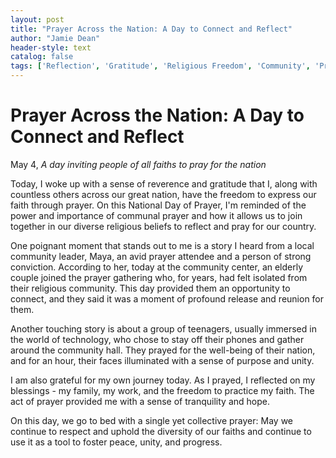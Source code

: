 ```yaml
---
layout: post
title: "Prayer Across the Nation: A Day to Connect and Reflect"
author: "Jamie Dean"
header-style: text
catalog: false
tags: ['Reflection', 'Gratitude', 'Religious Freedom', 'Community', 'Prayer', 'Unity', 'National Day']
---
```


# Prayer Across the Nation: A Day to Connect and Reflect  

May 4, *A day inviting people of all faiths to pray for the nation*  

Today, I woke up with a sense of reverence and gratitude that I, along with countless others across our great nation, have the freedom to express our faith through prayer. On this National Day of Prayer, I'm reminded of the power and importance of communal prayer and how it allows us to join together in our diverse religious beliefs to reflect and pray for our country.  

One poignant moment that stands out to me is a story I heard from a local community leader, Maya, an avid prayer attendee and a person of strong conviction. According to her, today at the community center, an elderly couple joined the prayer gathering who, for years, had felt isolated from their religious community. This day provided them an opportunity to connect, and they said it was a moment of profound release and reunion for them.  

Another touching story is about a group of teenagers, usually immersed in the world of technology, who chose to stay off their phones and gather around the community hall. They prayed for the well-being of their nation, and for an hour, their faces illuminated with a sense of purpose and unity.  

I am also grateful for my own journey today. As I prayed, I reflected on my blessings - my family, my work, and the freedom to practice my faith. The act of prayer provided me with a sense of tranquility and hope.  

On this day, we go to bed with a single yet collective prayer: May we continue to respect and uphold the diversity of our faiths and continue to use it as a tool to foster peace, unity, and progress.  
